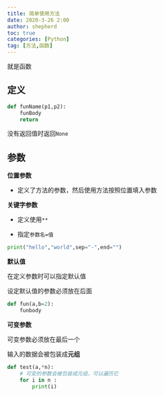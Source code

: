 ```yaml
---
title: 简单使用方法
date: 2020-3-26 2:00
author: shepherd
toc: true
categories: [Python]
tag: [方法,函数]
---
```


 就是函数

<!-- more -->

## 定义

```python
def funName(p1,p2):
	funBody
    return  
```

没有返回值时返回`None`

## 参数

**位置参数**

- 定义了方法的参数，然后使用方法按照位置填入参数

**关键字参数**

- 定义使用`**`

- 指定`参数名=值`

```python
print("hello","world",sep="-",end="")
```

**默认值**

在定义参数时可以指定默认值

设定默认值的参数必须放在后面

```python
def fun(a,b=2):
	funbody
```

**可变参数**

可变参数必须放在最后一个

输入的数据会被包装成**元组**

```python
def test(a,*n):
	# 可变的参数会被包装成元组，可以遍历它
	for i in n :
		print(i)
```

